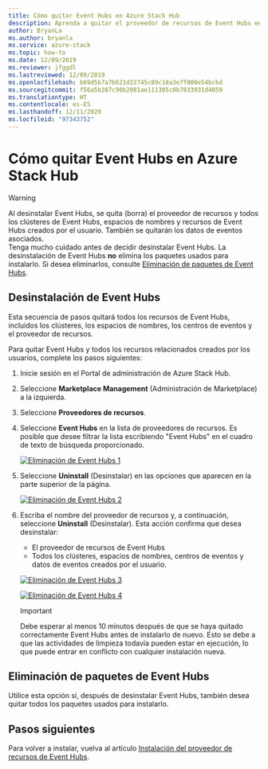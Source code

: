 ```yaml
---
title: Cómo quitar Event Hubs en Azure Stack Hub
description: Aprenda a quitar el proveedor de recursos de Event Hubs en Azure Stack Hub.
author: BryanLa
ms.author: bryanla
ms.service: azure-stack
ms.topic: how-to
ms.date: 12/09/2019
ms.reviewer: jfggdl
ms.lastreviewed: 12/09/2019
ms.openlocfilehash: b69d5b7a7b621d22745c89c18a3e7f000e54bcbd
ms.sourcegitcommit: f56a5b287c90b2081ae111385c8b7833931d4059
ms.translationtype: HT
ms.contentlocale: es-ES
ms.lasthandoff: 12/11/2020
ms.locfileid: "97343752"
---
```

# <a name="how-to-remove-event-hubs-on-azure-stack-hub"></a>Cómo quitar Event Hubs en Azure Stack Hub

> [!WARNING]
> Al desinstalar Event Hubs, se quita (borra) el proveedor de recursos y todos los clústeres de Event Hubs, espacios de nombres y recursos de Event Hubs creados por el usuario. También se quitarán los datos de eventos asociados.  
> Tenga mucho cuidado antes de decidir desinstalar Event Hubs. La desinstalación de Event Hubs **no** elimina los paquetes usados para instalarlo. Si desea eliminarlos, consulte [Eliminación de paquetes de Event Hubs](#delete-event-hubs-packages).

## <a name="uninstall-event-hubs"></a>Desinstalación de Event Hubs

Esta secuencia de pasos quitará todos los recursos de Event Hubs, incluidos los clústeres, los espacios de nombres, los centros de eventos y el proveedor de recursos.

Para quitar Event Hubs y todos los recursos relacionados creados por los usuarios, complete los pasos siguientes:

1. Inicie sesión en el Portal de administración de Azure Stack Hub.
2. Seleccione **Marketplace Management** (Administración de Marketplace) a la izquierda.
3. Seleccione **Proveedores de recursos**.
4. Seleccione **Event Hubs** en la lista de proveedores de recursos. Es posible que desee filtrar la lista escribiendo "Event Hubs" en el cuadro de texto de búsqueda proporcionado.

   [![Eliminación de Event Hubs 1](media/event-hubs-rp-remove/1-uninstall.png)](media/event-hubs-rp-remove/1-uninstall.png#lightbox)

5. Seleccione **Uninstall** (Desinstalar) en las opciones que aparecen en la parte superior de la página.

   [![Eliminación de Event Hubs 2](media/event-hubs-rp-remove/2-uninstall.png)](media/event-hubs-rp-remove/2-uninstall.png#lightbox)

6. Escriba el nombre del proveedor de recursos y, a continuación, seleccione **Uninstall** (Desinstalar). Esta acción confirma que desea desinstalar:
   - El proveedor de recursos de Event Hubs
   - Todos los clústeres, espacios de nombres, centros de eventos y datos de eventos creados por el usuario.

   [![Eliminación de Event Hubs 3](media/event-hubs-rp-remove/3-uninstall.png)](media/event-hubs-rp-remove/3-uninstall.png#lightbox)

   [![Eliminación de Event Hubs 4](media/event-hubs-rp-remove/4-uninstall.png)](media/event-hubs-rp-remove/4-uninstall.png#lightbox)

   > [!IMPORTANT]
   > Debe esperar al menos 10 minutos después de que se haya quitado correctamente Event Hubs antes de instalarlo de nuevo. Esto se debe a que las actividades de limpieza todavía pueden estar en ejecución, lo que puede entrar en conflicto con cualquier instalación nueva.

## <a name="delete-event-hubs-packages"></a>Eliminación de paquetes de Event Hubs

Utilice esta opción si, después de desinstalar Event Hubs, también desea quitar todos los paquetes usados para instalarlo. 

## <a name="next-steps"></a>Pasos siguientes

Para volver a instalar, vuelva al artículo [Instalación del proveedor de recursos de Event Hubs](event-hubs-rp-install.md).